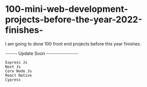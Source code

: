 # 100-mini-web-development-projects-before-the-year-2022-finishes-
I am going to done 100 front end projects before this year finishes. 

------ Update Soon ----------------



```
Express Js
Next Js
Core Node Js
React Native
Cypress
```
